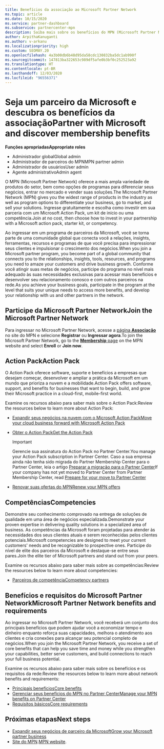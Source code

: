 ```yaml
---
title: Benefícios da associação ao Microsoft Partner Network
ms.topic: article
ms.date: 10/15/2020
ms.service: partner-dashboard
ms.subservice: partnercenter-mpn
description: Saiba mais sobre os benefícios do MPN (Microsoft Partner Network), como as opções de programas, as competências e o Microsoft Action Pack, para entrar no mercado e vender suas soluções.
author: ArpithaKanuganti
ms.author: v-arkanu
ms.localizationpriority: high
ms.custom: SEOMAY.20
ms.openlocfilehash: 4a3b00db6b48d95da58cdc130832ba5dc1ab990f
ms.sourcegitcommit: 147813ba322653c989df5afe0b3bf0c252523a92
ms.translationtype: HT
ms.contentlocale: pt-BR
ms.lasthandoff: 12/03/2020
ms.locfileid: "96556371"
---
```

# <a name="partner-with-microsoft-and-discover-membership-benefits"></a><span data-ttu-id="d20c0-103">Seja um parceiro da Microsoft e descubra os benefícios da associação</span><span class="sxs-lookup"><span data-stu-id="d20c0-103">Partner with Microsoft and discover membership benefits</span></span>

<span data-ttu-id="d20c0-104">**Funções apropriadas**</span><span class="sxs-lookup"><span data-stu-id="d20c0-104">**Appropriate roles**</span></span>

- <span data-ttu-id="d20c0-105">Administrador global</span><span class="sxs-lookup"><span data-stu-id="d20c0-105">Global admin</span></span>
- <span data-ttu-id="d20c0-106">Administrador de parceiros do MPN</span><span class="sxs-lookup"><span data-stu-id="d20c0-106">MPN partner admin</span></span>
- <span data-ttu-id="d20c0-107">Administrador de usuários</span><span class="sxs-lookup"><span data-stu-id="d20c0-107">User admin</span></span>
- <span data-ttu-id="d20c0-108">Agente administrativo</span><span class="sxs-lookup"><span data-stu-id="d20c0-108">Admin agent</span></span>

<span data-ttu-id="d20c0-109">O MPN (Microsoft Partner Network) oferece a mais ampla variedade de produtos do setor, bem como opções de programas para diferenciar seus negócios, entrar no mercado e vender suas soluções.</span><span class="sxs-lookup"><span data-stu-id="d20c0-109">The Microsoft Partner Network (MPN) gives you the widest range of products in the industry as well as program options to differentiate your business, go to market, and sell your solutions.</span></span> <span data-ttu-id="d20c0-110">Ingresse gratuitamente e escolha como investir em sua parceria com um Microsoft Action Pack, um kit de início ou uma competência.</span><span class="sxs-lookup"><span data-stu-id="d20c0-110">Join at no cost, then choose how to invest in your partnership with a Microsoft action pack, starter kit, or competency.</span></span>

<span data-ttu-id="d20c0-111">Ao ingressar em um programa de parceiros da Microsoft, você se torna parte de uma comunidade global que conecta você a relações, insights, ferramentas, recursos e programas de que você precisa para impressionar seus clientes e impulsionar o crescimento dos negócios.</span><span class="sxs-lookup"><span data-stu-id="d20c0-111">When you join a Microsoft partner program, you become part of a global community that connects you to the relationships, insights, tools, resources, and programs you need to amaze your customers and drive business growth.</span></span> <span data-ttu-id="d20c0-112">Conforme você atingir suas metas de negócios, participe do programa no nível mais adequado às suas necessidades exclusivas para acessar mais benefícios e desenvolver seu relacionamento conosco e com outros parceiros na rede.</span><span class="sxs-lookup"><span data-stu-id="d20c0-112">As you achieve your business goals, participate in the program at the level that suits your unique needs to access more benefits, and develop your relationship with us and other partners in the network.</span></span> 

## <a name="join-the-microsoft-partner-network"></a><span data-ttu-id="d20c0-113">Participe da Microsoft Partner Network</span><span class="sxs-lookup"><span data-stu-id="d20c0-113">Join the Microsoft Partner Network</span></span>

<span data-ttu-id="d20c0-114">Para ingressar no Microsoft Partner Network, acesse a [página **Associação**](https://partner.microsoft.com/membership) no site do MPN e selecione **Registrar** ou **Ingressar agora**.</span><span class="sxs-lookup"><span data-stu-id="d20c0-114">To join the Microsoft Partner Network, go to the [**Membership** page](https://partner.microsoft.com/membership) on the MPN website and select **Enroll** or **Join now**.</span></span>

## <a name="action-pack"></a><span data-ttu-id="d20c0-115">Action Pack</span><span class="sxs-lookup"><span data-stu-id="d20c0-115">Action Pack</span></span>

<span data-ttu-id="d20c0-116">O Action Pack oferece software, suporte e benefícios a empresas que desejam começar, desenvolver e ampliar a prática da Microsoft em um mundo que prioriza a nuvem e a mobilidade.</span><span class="sxs-lookup"><span data-stu-id="d20c0-116">Action Pack offers software, support, and benefits for businesses that want to begin, build, and grow their Microsoft practice in a cloud-first, mobile-first world.</span></span>

<span data-ttu-id="d20c0-117">Examine os recursos abaixo para saber mais sobre o Action Pack:</span><span class="sxs-lookup"><span data-stu-id="d20c0-117">Review the resources below to learn more about Action Pack:</span></span>

- [<span data-ttu-id="d20c0-118">Expandir seus negócios na nuvem com o Microsoft Action Pack</span><span class="sxs-lookup"><span data-stu-id="d20c0-118">Move your cloud business forward with Microsoft Action Pack</span></span>](https://partner.microsoft.com/membership/action-pack)

- [<span data-ttu-id="d20c0-119">Obter o Action Pack</span><span class="sxs-lookup"><span data-stu-id="d20c0-119">Get the Action Pack</span></span>](mpn-get-action-pack.md)
  
    >[!IMPORTANT]
    ><span data-ttu-id="d20c0-120">Gerencie sua assinatura do Action Pack no Partner Center.</span><span class="sxs-lookup"><span data-stu-id="d20c0-120">You manage your Action Pack subscription in Partner Center.</span></span> <span data-ttu-id="d20c0-121">Caso a sua empresa ainda não tenha sido migrada do Partner Membership Center para o Partner Center, leia o artigo [Preparar a migração para o Partner Center](prepare-pmc-pc-migration.md)</span><span class="sxs-lookup"><span data-stu-id="d20c0-121">If your company has not yet moved to Partner Center from Partner Membership Center, read [Prepare for your move to Partner Center](prepare-pmc-pc-migration.md)</span></span>  

- [<span data-ttu-id="d20c0-122">Renovar suas ofertas do MPN</span><span class="sxs-lookup"><span data-stu-id="d20c0-122">Renew your MPN offers</span></span>](renew-mpn-offers.md)

## <a name="competencies"></a><span data-ttu-id="d20c0-123">Competências</span><span class="sxs-lookup"><span data-stu-id="d20c0-123">Competencies</span></span>

<span data-ttu-id="d20c0-124">Demonstre seu conhecimento comprovado na entrega de soluções de qualidade em uma área de negócios especializada.</span><span class="sxs-lookup"><span data-stu-id="d20c0-124">Demonstrate your proven expertise in delivering quality solutions in a specialized area of business.</span></span> <span data-ttu-id="d20c0-125">As competências da Microsoft foram projetadas para atender às necessidades dos seus clientes atuais e serem reconhecidas pelos clientes potenciais.</span><span class="sxs-lookup"><span data-stu-id="d20c0-125">Microsoft competencies are designed to meet your current customers' needs and be recognizable to prospective ones.</span></span> <span data-ttu-id="d20c0-126">Participe do nível de elite dos parceiros da Microsoft e destaque-se entre seus pares.</span><span class="sxs-lookup"><span data-stu-id="d20c0-126">Join the elite tier of Microsoft partners and stand out from your peers.</span></span>

<span data-ttu-id="d20c0-127">Examine os recursos abaixo para saber mais sobre as competências:</span><span class="sxs-lookup"><span data-stu-id="d20c0-127">Review the resources below to learn more about competencies:</span></span>

- [<span data-ttu-id="d20c0-128">Parceiros de competência</span><span class="sxs-lookup"><span data-stu-id="d20c0-128">Competency partners</span></span>](https://partner.microsoft.com/membership/competencies)

## <a name="microsoft-partner-network-benefits-and-requirements"></a><span data-ttu-id="d20c0-129">Benefícios e requisitos do Microsoft Partner Network</span><span class="sxs-lookup"><span data-stu-id="d20c0-129">Microsoft Partner Network benefits and requirements</span></span>

<span data-ttu-id="d20c0-130">Ao ingressar no Microsoft Partner Network, você receberá um conjunto dos principais benefícios que podem ajudar você a economizar tempo e dinheiro enquanto reforça suas capacidades, melhora o atendimento aos clientes e cria conexões para alcançar seu potencial completo de negócios.</span><span class="sxs-lookup"><span data-stu-id="d20c0-130">When you join the Microsoft Partner Network, you receive a set of core benefits that can help you save time and money while you strengthen your capabilities, better serve customers, and build connections to reach your full business potential.</span></span> 

<span data-ttu-id="d20c0-131">Examine os recursos abaixo para saber mais sobre os benefícios e os requisitos da rede:</span><span class="sxs-lookup"><span data-stu-id="d20c0-131">Review the resources below to learn more about network benefits and requirements:</span></span>

- [<span data-ttu-id="d20c0-132">Principais benefícios</span><span class="sxs-lookup"><span data-stu-id="d20c0-132">Core benefits</span></span>](https://partner.microsoft.com/membership/core-benefits#simple-tab-content-1)
- [<span data-ttu-id="d20c0-133">Gerenciar seus benefícios do MPN no Partner Center</span><span class="sxs-lookup"><span data-stu-id="d20c0-133">Manage your MPN benefits on Partner Center</span></span>](manage-your-partner-network-benefits.md)
- [<span data-ttu-id="d20c0-134">Requisitos básicos</span><span class="sxs-lookup"><span data-stu-id="d20c0-134">Core requirements</span></span>](https://partner.microsoft.com/membership/core-benefits#simple-tab-content-2)

## <a name="next-steps"></a><span data-ttu-id="d20c0-135">Próximas etapas</span><span class="sxs-lookup"><span data-stu-id="d20c0-135">Next steps</span></span>

- [<span data-ttu-id="d20c0-136">Expandir seus negócios de parceiro da Microsoft</span><span class="sxs-lookup"><span data-stu-id="d20c0-136">Grow your Microsoft partner business</span></span>](grow-your-business.md)
- <span data-ttu-id="d20c0-137">[Site do MPN](https://partner.microsoft.com/commercial).</span><span class="sxs-lookup"><span data-stu-id="d20c0-137">[MPN website](https://partner.microsoft.com/commercial).</span></span>

